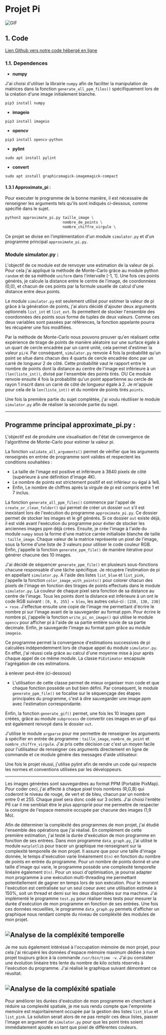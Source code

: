 # Projet Pi

![GIF](pi.gif)

## 1. Code

[Lien Github vers notre code hébergé en ligne](https://github.com/sebgranie/pi_project)

### 1.1. Dependences

- **numpy**

J'ai choisi d'utiliser la librairie `numpy` afin de faciliter la manipulation de matrices dans la fonction `generate_all_ppm_files()` spécifiquement lors de la création d'une image initialement blanche.

```
pip3 install numpy
```

- **imageio**

```
pip3 install imageio
```

- **opencv**

```
pip3 install opencv-python
```

- **pylint**

```
sudo apt install pylint
```

- **convert**

```
sudo apt install graphicsmagick-imagemagick-compact
```

#### 1.3.1 Approximate_pi :

Pour executer le programme de la bonne manière, il est nécessaire de renseigner les arguments tels qu'ils sont indiqués ci-dessous, comme spécifié dans le sujet.

```sh
python3 approximate_pi.py taille_image \
                          nombre_de_points \
                          nombre_chiffre_virgule \
```

Ce projet se divise en l'implémentation d'un module `simulator.py` et d'un programme principal `approximate_pi.py`.

### Module simulator.py :

L'objectif de ce module est de renvoyer une estimation de la valeur de pi. Pour cela j'ai appliqué la méthode de Monte-Carlo grâce au module python `random` et de sa méthode `uniform` dans l'intervalle [-1, 1]. Une fois ces points générés, je calcule la distance entre le centre de l'image, de coordonnées (0,0), et chacun de ces points par la formule usuelle de calcul d'une distance entre deux points.

Le module `simulator.py` est seulement utilisé pour estimer la valeur de pi grâce à la génération de points, j'ai alors décidé d'ajouter deux arguments optionnels `list_int` et `list_ext`. Ils permettent de stocker l'ensemble des coordonnées des points sous forme de tuples de deux valeurs. Comme ces deux variables sont passées par références, la fonction appelante pourra les récupérer une fois modifiées.

Par la méthode de Monte-Carlo nous pouvons prouver qu'en réalisant cette expérience de tirage de points de manière aléatoire sur une surface égale à un quart de cercle encadrée par un carré unité, cela permet d'estimer la valeur `pi/4`. Par conséquent, `simulator.py` renvoie 4 fois la probabilité qu'un point se situe dans chacun des 4 quarts de cercle encadrée donc par un carré de longueur 2 de côté. Cette probabilité vaut le rapport entre le nombre de points dont la distance au centre de l'image est inférieure à un `(len(liste_int))`, divisé par l'ensemble des points tirés.
OU
Ce module renvoie ensuite 4 fois la probabilité qu'un point appartienne au cercle de rayon 1 inscrit dans un carré de côté de longueur égale à 2. Je m'appuie pour cela de la `len(liste_int))` et du nombre de points tirés `points`.

Une fois la première partie du sujet complétée, j'ai voulu réutiliser le module `simulator.py` afin de réaliser la seconde partie du sujet.

---

## Programme principal approximate_pi.py :

L'objectif est de produire une visualisation de l'état de convergence de l'algorithme de Monte-Carlo pour estimer la valeur pi.

La fonction `validate_all_arguments()` permet de vérifier que les arguments renseignés en entrée de programme sont valides et respectent les conditions souhaitées :

- La taille de l'image est positive et inférieure à 3840 pixels de côté (supérieure à une définition d'image 4K).
- Le nombre de points est strictement positif et est inférieur ou égal à 1e8.
- Enfin, Le nombre de chiffres après la virgule de pi est compris entre 1 et 7 inclus.

La fonction `generate_all_ppm_files()` commence par l'appel de `create_or_clean_folder()` qui permet de créer un dossier `out` s'il est inexistant lors de l'exécution du programme `approximate_pi.py`. Ce dossier permet de stocker les images et le gif générés. Si ce dossier `out` existe déjà, il est vidé avant l'exécution du programme pour éviter de stocker les anciennes images ppm déjà crées. Ensuite, je crée l'image à l'aide du module `numpy` sous la forme d'une matrice carrée initialisée blanche de taille : `taille_image`. Chaque valeur de la matrice représente un pixel de l'image, sous la forme d'une liste de 3 valeurs pour utiliser le code couleur RGB. Enfin, j'appelle la fonction `generate_ppm_file()` de manière itérative pour générer chacune des 10 images.

J'ai décidé de séquencer `generate_ppm_file()` en plusieurs sous-fonctions chacune responsable d'une tâche spécifique. Je récupère l'estimation de pi en appellant `simulator.py`. A l'aide des listes `list_blue` et `list_pink`, j'appelle la fonction `color_image_with_points()` pour colorer chacun des pixels de l'image en fonction des tirages de points effectués dans le module `simulator.py`. La couleur de chaque pixel sera fonction de sa distance au centre de l'image. Tous les points dont la distance est inférieure à un ont le code RGB suivant : `[0, 0, 255] = bleu`, les autres celui-ci : `[238, 130, 238] = rose`. J'effectue ensuite une copie de l'image me permettant d'écrire le nombre pi sur l'image avant de la sauvegarder au format ppm. Pour écrire le nombre pi, j'appelle la fonction `write_pi_on_image()` qui utilise le module `opencv` pour afficher pi à l'aide de sa partie entière suivie de sa partie decimale. Enfin, je sauvegarde l'image au format ppm grâce au module `imageio`.

Ce programme permet la convergence d'estimations successives de pi calculées indépendemment lors de chaque appel du module `simulator.py`. En effet, j'ai réussi cela grâce au calcul d'une moyenne mise à jour après chaque appel de ce même module. La classe `PiEstimator` encapsule l'agrégation de ces estimations.

à enlever peut-être (ci-dessous)

- L'utilisation de cette classe permet de mieux organiser mon code et que chaque fonction possède un but bien défini. Par conséquent, le module `generate_ppm_file()` se focalise sur le séquençage des étapes principales du programme, c'est à dire sauvegarder une image ppm avec l'estimation correspondante.

Enfin, la fonction `generate_gif()` permet, une fois les 10 images ppm créées, grâce au module `subprocess` de convertir ces images en un gif qui est également renvoyé dans le dossier `out`.

J'utilise le module `argparse` pour me permettre de renseigner les arguments à spécifier en entrée de programme : `taille_image`, `nombre_de_point` et `nombre_chiffre_virgule`. J'ai pris cette décision car c'est un moyen facile pour l'utilisateur de renseigner ces arguments directement en ligne de commande et ce module génère des messages d'aide utilisateur.

Une fois le projet réussi, j'utilise pylint afin de rendre un code qui respecte les normes et conventions utilisées par les développeurs.

---

Les images générées sont sauvegardées au format PPM (Portable PixMap). Pour coder ceci, j'ai affecté à chaque pixel trois nombres (R,G,B) qui coderont le niveau de rouge, de vert et de bleu, chacun par un nombre entre 0 et 255. Chaque pixel sera donc codé sur 3 octets. J'ai choisi l'entête P6 car il me semblait être le plus approprié pour me permettre de respecter la consigne de l'espace memoire occupée par chacune des images (1,9 Mo).

Afin de déterminer la compléxité des programmes de mon projet, j'ai étudié l'ensemble des opérations que j'ai réalisé. En complément de cette première estimation, j'ai testé la durée d'exécution de mon programme en fonction de ses entrées. Dans mon programme `data_graph.py`, j'ai utilisé le module `matplotlib` pour tracer un graphique me renseignant sur la complexité temporelle de mon projet. Il assure que pour une taille d'image donnée, le temps d'exécution varie linéairement `O(n)` en fonction du nombre de points en entrée du programme. Pour un nombre de points donné et une taille d'image qui varie, le programme possède une complexité temporelle linéaire également `O(n)`.
Pour un souci d'optimisation, je pourrai adapter mon programme à une exécution multi-threading me permettant potentiellement de gagner en temps lors de son exécution. Pour le moment l'exécution est centralisée sur un seul coeur avec une utilisation estimée à 150%, soit un thread et demi sur les deux disponibles sur ma machine.
J'ai implémenté le programme `test.py` pour réaliser mes tests pour mesurer la durée d'exécution de mon programme en fonction de ses entrées. Une fois ces données recueillies, le programme `data_graph.py` permets d'afficher un graphique nous rendant compte du niveau de compléxité des modules de mon projet.

## ![Analyse de la compléxité temporelle](complexite_temporelle_2.png)

Je me suis également intéréssé à l'occupation mémoire de mon projet, pour cela j'ai récupéré les données d'espace mémoire maximum dédiée à mon projet toujours grâce à la commande `/usr/bin/time -v`. J'ai pu constater une évolution linéaire très lente du nombre de kilo octets réservés à l'exécution du programme. J'ai réalisé le graphique suivant démontrant ce réusltat.

## ![Analyse de la compléxité spatiale](complexite_spatiale.png)

Pour améliorer les durées d'exécution de mon programme en cherchant à réduire sa complexité spatiale, je me suis rendu compte que l'empreinte memoire est majoritairement occupée par la gestion des listes `list_blue` et `list_pink`. La solution serait alors de ne pas remplir ces deux listes, passer l'image en argument de `simulator.py` pour que les point tirés soient immédiatement ajoutés en tant que pixel de différentes couleurs.
